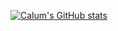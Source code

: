 [![Calum's GitHub stats](https://github-readme-stats.vercel.app/apiplaguemarine=anuraghazra)](https://github.com/anuraghazra/github-readme-stats)
